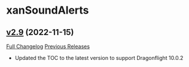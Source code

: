 # xanSoundAlerts

## [v2.9](https://github.com/Xruptor/xanSoundAlerts/tree/v2.9) (2022-11-15)
[Full Changelog](https://github.com/Xruptor/xanSoundAlerts/compare/v2.8...v2.9) [Previous Releases](https://github.com/Xruptor/xanSoundAlerts/releases)

- Updated the TOC to the latest version to support Dragonflight 10.0.2  
